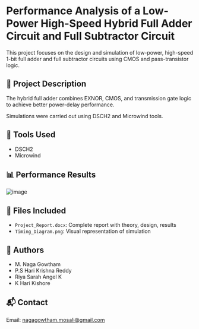 # Performance Analysis of a Low-Power High-Speed Hybrid Full Adder Circuit and Full Subtractor Circuit

This project focuses on the design and simulation of low-power, high-speed 1-bit full adder and full subtractor circuits using CMOS and pass-transistor logic.

## 📄 Project Description

The hybrid full adder combines EXNOR, CMOS, and transmission gate logic to achieve better power-delay performance.

Simulations were carried out using DSCH2 and Microwind tools.

## 🔧 Tools Used
- DSCH2
- Microwind

## 📊 Performance Results


![image](https://github.com/user-attachments/assets/66c0cd21-3105-4351-9904-7bf03b4cfc3c)



## 📁 Files Included
- `Project_Report.docx`: Complete report with theory, design, results
- `Timing_Diagram.png`: Visual representation of simulation

## 👤 Authors
- M. Naga Gowtham
- P.S Hari Krishna Reddy
- Riya Sarah Angel K
- K Hari Kishore

## 📬 Contact
Email: nagagowtham.mosali@gmail.com
